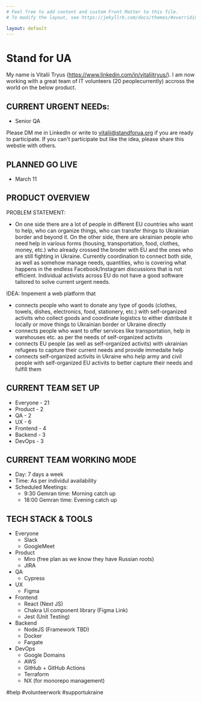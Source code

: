 ```yaml
---
# Feel free to add content and custom Front Matter to this file.
# To modify the layout, see https://jekyllrb.com/docs/themes/#overriding-theme-defaults

layout: default
---
```


# Stand for UA
My name is Vitalii Tryus (https://www.linkedin.com/in/vitaliitryus/). I am now working with a great team of IT volunteers (20 peoplecurrently) accross the world on the below product.

CURRENT URGENT NEEDs:
----------------------
- Senior QA

Please DM me in LinkedIn or write to vitalii@standforua.org if you are ready to participate. If you can't participate but like the idea, please share this webstie with others.

PLANNED GO LIVE
----------------------
- March 11


PRODUCT OVERVIEW
----------------------
PROBLEM STATEMENT:
- On one side there are a lot of people in different EU countries who want to help, who can organize things, who can transfer things to Ukrainian border and beyond it. On the other side, there are ukrainian people who need help in various forms (housing, transportation, food, clothes, money, etc.) who already crossed the broder with EU and the ones who are still fighting in Ukraine. Currently coordination to connect both side, as well as somehow manage needs, quantities, who is covering what happens in the endless Facebook/Instagram discussions that is not efficient. Individual activists across EU do not have a good software tailored to solve current urgent needs.

IDEA:
Impement a web platform that
- connects people who want to donate any type of goods (clothes, towels, dishes, electronics, food, stationery, etc.) with self-organized activits who collect goods and coordinate logistics to either distribute it locally or move things to Ukrainian border or Ukraine directly
- connects people who want to offer services like transportation, help in warehouses etc. as per the needs of self-organized activits
- connects EU people (as well as self-organized activits) with ukrainian refugees to capture their current needs and provide immedaite help
- connects self-organized activits in Ukraine who help army and civil people with self-organized EU activits to better capture their needs and fulfill them

CURRENT TEAM SET UP
-------------------
- Everyone - 21
- Product - 2
- QA - 2
- UX - 6
- Frontend - 4
- Backend - 3
- DevOps - 3

CURRENT TEAM WORKING MODE
-------------------------
- Day: 7 days a week
- Time: As per individul availability
- Scheduled Meetings:
  - 9:30 Gemran time: Morning catch up
  - 18:00 Gemran time: Evening catch up


TECH STACK & TOOLS
------------------
- Everyone
  - Slack
  - GoogleMeet
- Product
  - Miro (free plan as we know they have Russian roots)
  - JIRA
- QA
  - Cypress
- UX
  - Figma
- Frontend
  - React (Next JS)
  - Chakra UI component library (Figma Link)
  - Jest (Unit Testing)
- Backend
  - NodeJS (Framework TBD)
  - Docker
  - Fargate
- DevOps
  - Google Domains
  - AWS
  - GitHub + GitHub Actions
  - Terraform
  - NX (for monorepo management)

#help
#volunteerwork
#supportukraine
